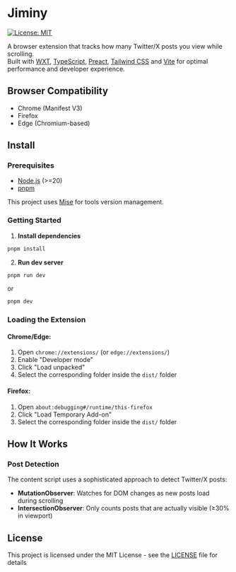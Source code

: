# Jiminy

[![License: MIT](https://img.shields.io/badge/License-MIT-blue.svg)](https://opensource.org/licenses/MIT)

A browser extension that tracks how many Twitter/X posts you view while scrolling.\
Built with [WXT](https://wxt.dev), [TypeScript](https://www.typescriptlang.org), [Preact](https://preactjs.com), [Tailwind CSS](https://tailwindcss.com) and [Vite](https://vitejs.dev) for optimal performance and developer experience.

## Browser Compatibility

- Chrome (Manifest V3)
- Firefox
- Edge (Chromium-based)

## Install

### Prerequisites

- [Node.js](https://nodejs.org/en/download/) (>=20)
- [pnpm](https://pnpm.io)

This project uses [Mise](https://mise.jdx.dev/getting-started.html) for tools version management.

### Getting Started

1. **Install dependencies**

```bash
pnpm install
```

2. **Run dev server**

```bash
pnpm run dev
```

or

```bash
pnpm dev
```

### Loading the Extension

#### Chrome/Edge:

1. Open `chrome://extensions/` (or `edge://extensions/`)
2. Enable "Developer mode"
3. Click "Load unpacked"
4. Select the corresponding folder inside the `dist/` folder

#### Firefox:

1. Open `about:debugging#/runtime/this-firefox`
2. Click "Load Temporary Add-on"
3. Select the corresponding folder inside the `dist/` folder

## How It Works

### Post Detection

The content script uses a sophisticated approach to detect Twitter/X posts:

- **MutationObserver**: Watches for DOM changes as new posts load during scrolling
- **IntersectionObserver**: Only counts posts that are actually visible (≥30% in viewport)

## License

This project is licensed under the MIT License - see the [LICENSE](LICENSE) file for details
